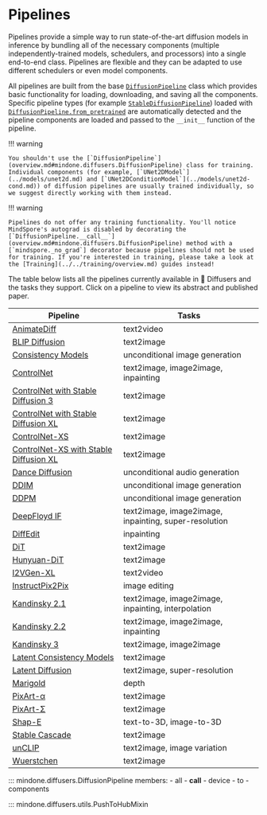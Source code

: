 <!--Copyright 2024 The HuggingFace Team. All rights reserved.

Licensed under the Apache License, Version 2.0 (the "License"); you may not use this file except in compliance with
the License. You may obtain a copy of the License at

http://www.apache.org/licenses/LICENSE-2.0

Unless required by applicable law or agreed to in writing, software distributed under the License is distributed on
an "AS IS" BASIS, WITHOUT WARRANTIES OR CONDITIONS OF ANY KIND, either express or implied. See the License for the
specific language governing permissions and limitations under the License.
-->

# Pipelines

Pipelines provide a simple way to run state-of-the-art diffusion models in inference by bundling all of the necessary components (multiple independently-trained models, schedulers, and processors) into a single end-to-end class. Pipelines are flexible and they can be adapted to use different schedulers or even model components.

All pipelines are built from the base [`DiffusionPipeline`](overview.md#mindone.diffusers.DiffusionPipeline) class which provides basic functionality for loading, downloading, and saving all the components. Specific pipeline types (for example [`StableDiffusionPipeline`](stable_diffusion/text2img.md)) loaded with [`DiffusionPipeline.from_pretrained`](overview.md#mindone.diffusers.DiffusionPipeline) are automatically detected and the pipeline components are loaded and passed to the `__init__` function of the pipeline.

!!! warning

	You shouldn't use the [`DiffusionPipeline`](overview.md#mindone.diffusers.DiffusionPipeline) class for training. Individual components (for example, [`UNet2DModel`](../models/unet2d.md) and [`UNet2DConditionModel`](../models/unet2d-cond.md)) of diffusion pipelines are usually trained individually, so we suggest directly working with them instead.

!!! warning
	
	Pipelines do not offer any training functionality. You'll notice MindSpore's autograd is disabled by decorating the [`DiffusionPipeline.__call__`](overview.md#mindone.diffusers.DiffusionPipeline) method with a [`mindspore._no_grad`] decorator because pipelines should not be used for training. If you're interested in training, please take a look at the [Training](../../training/overview.md) guides instead!

The table below lists all the pipelines currently available in 🤗 Diffusers and the tasks they support. Click on a pipeline to view its abstract and published paper.

| Pipeline                                                       | Tasks |
|----------------------------------------------------------------|---|
| [AnimateDiff](animatediff.md)                                  | text2video |
| [BLIP Diffusion](blip_diffusion.md)                            | text2image |
| [Consistency Models](consistency_models.md)                    | unconditional image generation |
| [ControlNet](controlnet.md)                                    | text2image, image2image, inpainting |
| [ControlNet with Stable Diffusion 3](controlnet_sd3.md)        | text2image |
| [ControlNet with Stable Diffusion XL](controlnet_sdxl.md)      | text2image |
| [ControlNet-XS](controlnetxs.md)                               | text2image |
| [ControlNet-XS with Stable Diffusion XL](controlnetxs_sdxl.md) | text2image |
| [Dance Diffusion](dance_diffusion.md)                          | unconditional audio generation |
| [DDIM](ddim.md)                                                | unconditional image generation |
| [DDPM](ddpm.md)                                                | unconditional image generation |
| [DeepFloyd IF](deepfloyd_if.md)                                | text2image, image2image, inpainting, super-resolution |
| [DiffEdit](diffedit.md)                                        | inpainting |
| [DiT](dit.md)                                                  | text2image |
| [Hunyuan-DiT](hunyuandit.md)                                   | text2image |
| [I2VGen-XL](i2vgenxl.md)                                       | text2video |
| [InstructPix2Pix](pix2pix.md)                                  | image editing |
| [Kandinsky 2.1](kandinsky.md)                                  | text2image, image2image, inpainting, interpolation |
| [Kandinsky 2.2](kandinsky_v22.md)                              | text2image, image2image, inpainting |
| [Kandinsky 3](kandinsky3.md)                                   | text2image, image2image |
| [Latent Consistency Models](latent_consistency_models.md)      | text2image |
| [Latent Diffusion](latent_diffusion.md)                        | text2image, super-resolution |
| [Marigold](marigold.md)                                        | depth |
| [PixArt-α](pixart.md)                                          | text2image |
| [PixArt-Σ](pixart_sigma.md)                                    | text2image |
| [Shap-E](shap_e.md)                                            | text-to-3D, image-to-3D |
| [Stable Cascade](stable_cascade.md)                            | text2image |
| [unCLIP](unclip.md)                                            | text2image, image variation |
| [Wuerstchen](wuerstchen.md)                                    | text2image |

::: mindone.diffusers.DiffusionPipeline
	members:
		- all
		- __call__
		- device
		- to
		- components

::: mindone.diffusers.utils.PushToHubMixin
